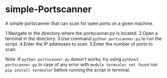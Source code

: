 # simple-Portscanner
A simple portscanner that can scan for open ports on a given machine.

1.Navigate to the directory where the portscanner.py is located.
2.Open a terminal in the directory.
3.Use command `python portscanner.py` to run the script.
4.Enter the IP addresses to scan.
5.Enter the number of ports to scan.

Note :If `python portscanner.py` doesn't works, try using `python3 portscanner.py`
      In case of any error with `module termcolor not found` run `pip install termcolor` before          running the script in terminal.
